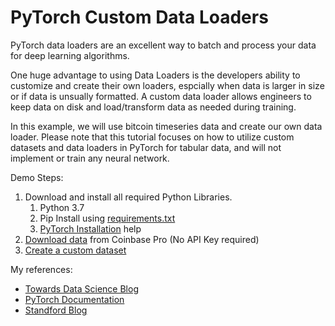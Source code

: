 # PyTorch Custom Data Loaders

PyTorch data loaders are an excellent way to batch and process your data for deep learning algorithms. 

One huge advantage to using Data Loaders is the developers ability to customize and create their own loaders, espcially when data is larger in size or if data is unsually formatted. A custom data loader allows engineers to keep data on disk and load/transform data as needed during training. 

In this example, we will use bitcoin timeseries data and create our own data loader. Please note that this tutorial focuses on how to utilize custom datasets and data loaders in PyTorch for tabular data, and will not implement or train any neural network.  


Demo Steps:
1. Download and install all required Python Libraries. 
    1. Python 3.7
    1. Pip Install using [requirements.txt](requirements.txt)
    1. [PyTorch Installation](https://pytorch.org/) help
1. [Download data](download_data.py) from Coinbase Pro (No API Key required)
1. [Create a custom dataset](btc_custom_dataset.py)


My references:
- [Towards Data Science Blog](https://towardsdatascience.com/building-efficient-custom-datasets-in-pytorch-2563b946fd9f)
- [PyTorch Documentation](https://pytorch.org/tutorials/beginner/data_loading_tutorial.html) 
- [Standford Blog](https://stanford.edu/~shervine/blog/pytorch-how-to-generate-data-parallel)
